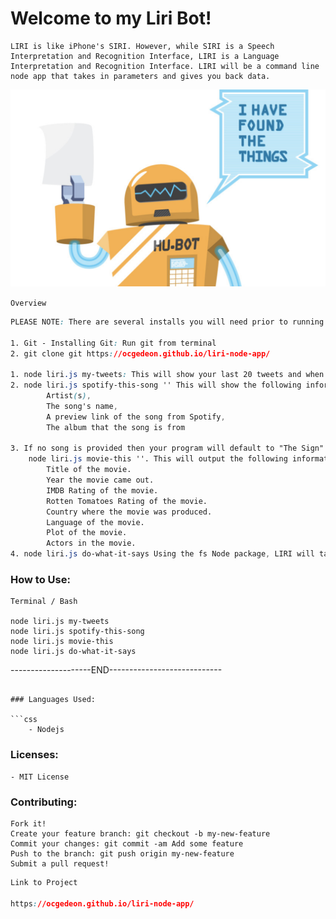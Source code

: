 # Welcome to my Liri Bot! 

<div>

    
    LIRI is like iPhone's SIRI. However, while SIRI is a Speech Interpretation and Recognition Interface, LIRI is a Language Interpretation and Recognition Interface. LIRI will be a command line node app that takes in parameters and gives you back data.



<img src="liriBot.png" alt="My cool LiriBot">

`Overview`

```css
PLEASE NOTE: There are several installs you will need prior to running this in your terminal.

1. Git - Installing Git: Run git from terminal
2. git clone git https://ocgedeon.github.io/liri-node-app/

1. node liri.js my-tweets: This will show your last 20 tweets and when they were created at     in your terminal/bash window.
2. node liri.js spotify-this-song '' This will show the following information about the song    in your terminal/bash window:
        Artist(s),
        The song's name,
        A preview link of the song from Spotify,
        The album that the song is from

3. If no song is provided then your program will default to "The Sign" by Ace of Base.
    node liri.js movie-this ''. This will output the following information to your terminal/bash window:
        Title of the movie.
        Year the movie came out.
        IMDB Rating of the movie.
        Rotten Tomatoes Rating of the movie.
        Country where the movie was produced.
        Language of the movie.
        Plot of the movie.
        Actors in the movie.
4. node liri.js do-what-it-says Using the fs Node package, LIRI will take the text inside of random.txt and then use it to call one of LIRI's commands. It should run             spotify-this-song for "I Want it That Way," as follows the text in random.txt. Feel free to  change the text in that document to test out the feature for other commands.

```

### How to Use:

    Terminal / Bash

    node liri.js my-tweets
    node liri.js spotify-this-song
    node liri.js movie-this
    node liri.js do-what-it-says

--------------------END----------------------------

```

### Languages Used:

```css
    - Nodejs

```
### Licenses:
    - MIT License
### Contributing:

    Fork it!
    Create your feature branch: git checkout -b my-new-feature
    Commit your changes: git commit -am Add some feature
    Push to the branch: git push origin my-new-feature
    Submit a pull request! 

```css
Link to Project

https://ocgedeon.github.io/liri-node-app/

